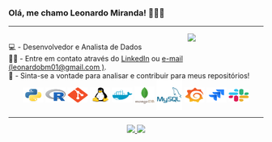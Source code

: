 ### Olá, me chamo Leonardo Miranda! 🧑🏽‍💻
<hr><img align="right" width="150" src="https://media.giphy.com/media/VekcnHOwOI5So/giphy.gif"/>
<div style="display: inline_block"><br>
💻 - Desenvolvedor e Analista de Dados <br>
🤝🏽 - Entre em contato através do <a 
href="https://www.linkedin.com/in/leonardobm01/">LinkedIn</a> ou <a href="mailto:leonardobm01@gmail.com">e-mail (leonardobm01@gmail.com )</a>.<br>
🤖 - Sinta-se a vontade para analisar e contribuir para meus repositórios!
</div>

<div align="center" valign="top">
  <img align="center" alt="python" height="30" width="40" src="https://raw.githubusercontent.com/devicons/devicon/master/icons/python/python-original.svg">
  <img align="center" alt="r" height="30" width="40" src="https://raw.githubusercontent.com/devicons/devicon/master/icons/r/r-original.svg">
  <img align="center" alt="git" height="30" width="40" src="https://raw.githubusercontent.com/devicons/devicon/master/icons/git/git-original.svg">
  <img align="center" alt="linux" height="30" width="40" src="https://raw.githubusercontent.com/devicons/devicon/master/icons/linux/linux-original.svg">
  <img align="center" alt="docker" height="30" width="40" src="https://raw.githubusercontent.com/devicons/devicon/master/icons/docker/docker-plain.svg">
  <img align="center" alt="mongo" height="35" width="40" src="https://raw.githubusercontent.com/devicons/devicon/master/icons/mongodb/mongodb-original-wordmark.svg">
  <img align="center" alt="mysql" height="60" width="50" src="https://raw.githubusercontent.com/devicons/devicon/master/icons/mysql/mysql-plain-wordmark.svg">
  <img align="center" alt="mysql" height="30" width="40" src="https://raw.githubusercontent.com/devicons/devicon/master/icons/grafana/grafana-original.svg">
  <img align="center" alt="mysql" height="30" width="40" src="https://raw.githubusercontent.com/devicons/devicon/master/icons/jira/jira-original.svg">
  <img align="center" alt="mysql" height="25" width="40" src="https://raw.githubusercontent.com/devicons/devicon/master/icons/slack/slack-original.svg">
</div>

<hr>

<div align="center">
 <a href="https://github.com/leonardo-bm">
 <img height="132em" src="https://github-readme-stats.vercel.app/api?username=leonardo-bm&count_private=true&include_all_commits=true&show_icons=true&theme=github_dark&hide_border=false&show_owner=true&hide=stars,issues"/>
 <img height="132em" src="https://github-readme-stats.vercel.app/api/top-langs/?username=leonardo-bm&theme=github_dark&hide_border=false&layout=compact"/>
</div>
